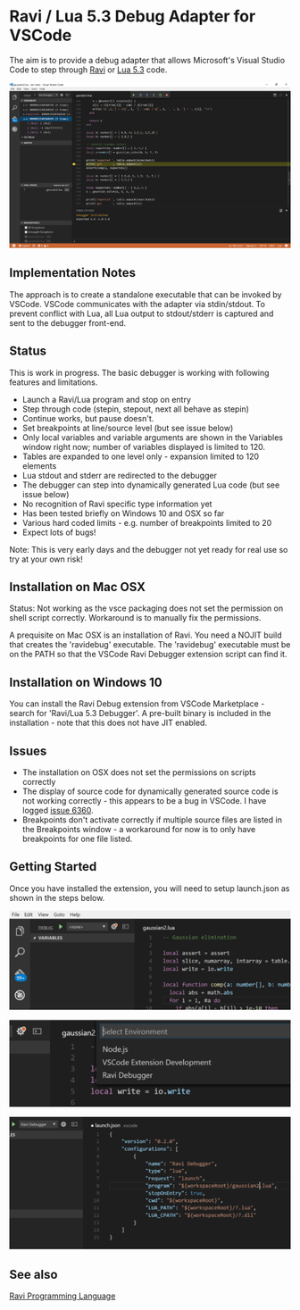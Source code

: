 Ravi / Lua 5.3 Debug Adapter for VSCode
=======================================

The aim is to provide a debug adapter that allows Microsoft's Visual Studio Code to step through [Ravi](http://ravilang.org) or [Lua 5.3](http://www.lua.org) code.

![Debugger in Action](https://github.com/dibyendumajumdar/ravi-vscode-debugger/blob/master/images/screenshot0.png)

Implementation Notes
--------------------
The approach is to create a standalone executable that can be invoked by VSCode. VSCode communicates 
with the adapter via stdin/stdout. To prevent conflict with Lua, all Lua output to 
stdout/stderr is captured and sent to the debugger front-end.

Status
------
This is work in progress. The basic debugger is working with following features and limitations.

* Launch a Ravi/Lua program and stop on entry
* Step through code (stepin, stepout, next all behave as stepin)
* Continue works, but pause doesn't. 
* Set breakpoints at line/source level (but see issue below) 
* Only local variables and variable arguments are shown in the Variables window right now; number of variables displayed is limited to 120.
* Tables are expanded to one level only - expansion limited to 120 elements
* Lua stdout and stderr are redirected to the debugger
* The debugger can step into dynamically generated Lua code (but see issue below)
* No recognition of Ravi specific type information yet
* Has been tested briefly on Windows 10 and OSX so far
* Various hard coded limits - e.g. number of breakpoints limited to 20
* Expect lots of bugs!

Note: This is very early days and the debugger not yet ready for real use so try at your own risk!

Installation on Mac OSX
-----------------------
Status: Not working as the vsce packaging does not set the permission on shell script correctly. Workaround is to manually fix the permissions.

A prequisite on Mac OSX is an installation of Ravi. You need a NOJIT build that creates the 'ravidebug' executable. The 'ravidebug' executable must be on the PATH so that the VSCode Ravi Debugger extension script can find it.

Installation on Windows 10
--------------------------
You can install the Ravi Debug extension from VSCode Marketplace - search for 'Ravi/Lua 5.3 Debugger'. A pre-built binary is included in the installation - note that this does not have JIT enabled. 

Issues
------
* The installation on OSX does not set the permissions on scripts correctly
* The display of source code for dynamically generated source code is not working correctly - this appears to be a bug in VSCode. I have logged [issue 6360](https://github.com/Microsoft/vscode/issues/6360). 
* Breakpoints don't activate correctly if multiple source files are listed in the Breakpoints window - a workaround for now is to only have breakpoints for one file listed.

Getting Started
---------------
Once you have installed the extension, you will need to setup launch.json as shown in the steps below.

![First Launch](https://github.com/dibyendumajumdar/ravi-vscode-debugger/blob/master/images/screenshot1.png)

![Select Ravi Debugger](https://github.com/dibyendumajumdar/ravi-vscode-debugger/blob/master/images/screenshot2.png)

![Configure launch.json](https://github.com/dibyendumajumdar/ravi-vscode-debugger/blob/master/images/screenshot3.png)

See also
--------
[Ravi Programming Language](http://ravilang.org)
